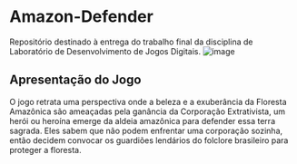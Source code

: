 # Amazon-Defender
Repositório destinado à entrega do trabalho final da disciplina de Laboratório de Desenvolvimento de Jogos Digitais.
![image](https://github.com/user-attachments/assets/345307b9-8fda-4d5f-9ec1-745967ccf538)

## Apresentação do Jogo
O jogo retrata uma perspectiva onde a beleza e a exuberância da Floresta Amazônica são ameaçadas pela ganância da Corporação Extrativista, um herói ou heroína emerge da aldeia amazônica para defender essa terra sagrada. Eles sabem que não podem enfrentar uma corporação sozinha, então decidem convocar os guardiões lendários do folclore brasileiro para proteger a floresta.

